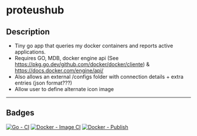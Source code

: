 # proteushub
## Description
* Tiny go app that queries my docker containers and reports active applications.
* Requires GO, MDB, docker engine api (See https://pkg.go.dev/github.com/docker/docker/cliente) & https://docs.docker.com/engine/api/
* Also allows an external /configs folder with connection details + extra entries (json format???) 
* Allow user to define alternate icon image

---
## Badges
[![Go - CI](https://github.com/mt1976/proteushub/actions/workflows/go-ci.yml/badge.svg)](https://github.com/mt1976/proteushub/actions/workflows/go-ci.yml)
[![Docker - Image CI](https://github.com/mt1976/proteushub/actions/workflows/docker-image.yml/badge.svg)](https://github.com/mt1976/proteushub/actions/workflows/docker-image.yml)
[![Docker - Publish](https://github.com/mt1976/proteushub/actions/workflows/docker-publish.yml/badge.svg)](https://github.com/mt1976/proteushub/actions/workflows/docker-publish.yml)
